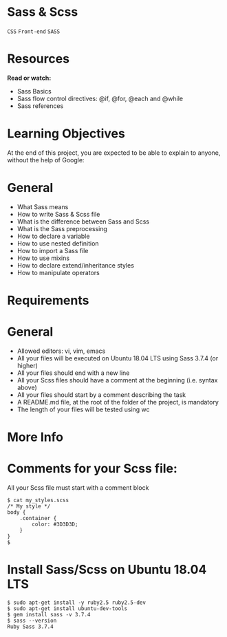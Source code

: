 # Sass & Scss
```CSS``` ```Front-end``` ```SASS```

# Resources

**Read or watch:**

- Sass Basics
- Sass flow control directives: @if, @for, @each and @while
- Sass references

# Learning Objectives
At the end of this project, you are expected to be able to explain to anyone, without the help of Google:

# General
- What Sass means
- How to write Sass & Scss file
- What is the difference between Sass and Scss
- What is the Sass preprocessing
- How to declare a variable
- How to use nested definition
- How to import a Sass file
- How to use mixins
- How to declare extend/inheritance styles
- How to manipulate operators

# Requirements
# General
- Allowed editors: vi, vim, emacs
- All your files will be executed on Ubuntu 18.04 LTS using Sass 3.7.4 (or higher)
- All your files should end with a new line
- All your Scss files should have a comment at the beginning (i.e. syntax above)
- All your files should start by a comment describing the task
- A README.md file, at the root of the folder of the project, is mandatory
- The length of your files will be tested using wc

# More Info
# Comments for your Scss file:
All your Scss file must start with a comment block
```
$ cat my_styles.scss
/* My style */
body {
    .container {
        color: #3D3D3D;
    }
}
$
```

# Install Sass/Scss on Ubuntu 18.04 LTS
```
$ sudo apt-get install -y ruby2.5 ruby2.5-dev
$ sudo apt-get install ubuntu-dev-tools
$ gem install sass -v 3.7.4
$ sass --version
Ruby Sass 3.7.4
```
